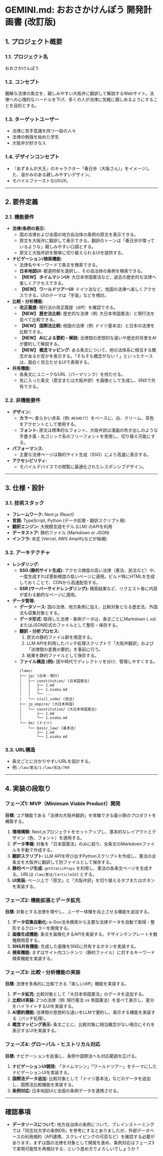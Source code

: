# GEMINI.md: おおさかけんぽう 開発計画書 (改訂版)

## 1. プロジェクト概要

### 1.1. プロジェクト名
おおさかけんぽう

### 1.2. コンセプト
難解な法律の条文を、親しみやすい大阪弁に翻訳して解説するWebサイト。法律への心理的なハードルを下げ、多くの人が法律に気軽に親しめるようにすることを目的とする。

### 1.3. ターゲットユーザー
- 法律に苦手意識を持つ一般の人々
- 法律の勉強を始めた学生
- 大阪弁が好きな人

### 1.4. デザインコンセプト
- 『あずまんが大王』のキャラクター「春日歩（大阪さん）」をイメージした、温かみのある親しみやすいデザイン。
- モバイルファーストなUI/UX。

---

## 2. 要件定義

### 2.1. 機能要件
- **法律/条例の表示:**
    - 国の法律および全国の地方自治体の条例の原文を表示できる。
    - 原文を大阪弁に翻訳して表示できる。翻訳のトーンは「春日歩が喋っているような」親しみやすい口調とする。
    - 原文と大阪弁訳を簡単に切り替えられるUIを提供する。
- **ナビゲーション/検索機能:**
    - 法律名やキーワードで条文を検索できる。
    - **日本地図UI:** 都道府県を選択し、その自治体の条例を検索できる。
    - **【NEW】 タイムマシンUI:** 大日本帝国憲法など、過去の歴史的な法律へ楽しくアクセスできる。
    - **【NEW】 ワールドツアーUI:** ドイツ法など、他国の法律へ楽しくアクセスできる。UIのテーマは「宇宙」などを検討。
- **比較・分析機能:**
    - **改正履歴:** 現行法の改正履歴（diff）を確認できる。
    - **【NEW】 歴史法比較:** 歴史的な法律（例: 大日本帝国憲法）と現行法を並べて比較できる。
    - **【NEW】 国際法比較:** 他国の法律（例: ドイツ基本法）と日本の法律を比較できる。
    - **【NEW】 AIによる要約・解説:** 法律間の思想的な違いや歴史的背景をAIが要約して解説する。
    - **【NEW】 概念マッピング:** ある条文について、他の法体系に相当する概念があるか否かを表示する。「そもそも概念がない！」といったケースは、面白く目立たせるUIで表現する。
- **共有機能:**
    - 各条文にユニークなURL（パーマリンク）を持たせる。
    - 気に入った条文（原文または大阪弁訳）を画像として生成し、SNSで共有できる。

### 2.2. 非機能要件
- **デザイン:**
    - **カラー:** 柔らかい赤系（例: `#E94E77`）をベースに、白、クリーム、茶色をアクセントとして使用する。
    - **フォント:** 原文は標準的なフォント、大阪弁訳は漫画の吹き出しのような手書き風・丸ゴシック系のフリーフォントを使用し、切り替え可能にする。
- **パフォーマンス:**
    - 主要な法律ページは静的サイト生成（SSG）により高速に表示する。
- **アクセシビリティ:**
    - モバイルデバイスでの閲覧に最適化されたレスポンシブデザイン。

---

## 3. 仕様・設計

### 3.1. 技術スタック
- **フレームワーク:** Next.js (React)
- **言語:** TypeScript, Python (データ処理・翻訳スクリプト用)
- **翻訳エンジン:** 大規模言語モデル (LLM) のAPIを利用
- **データストア:** 静的ファイル (Markdown or JSON)
- **インフラ:** 未定 (Vercel, AWS Amplifyなどが候補)

### 3.2. アーキテクチャ
- **レンダリング:**
    - **SSG (静的サイト生成):** アクセス頻度の高い法律（憲法、民法など）や、一度生成すれば更新頻度の低いページに適用。ビルド時にHTMLを生成しておくことで、CDNから高速配信する。
    - **SSR (サーバーサイドレンダリング):** 検索結果など、リクエスト毎に内容が変わる動的なページに適用。
- **データ管理:**
    - **データソース:** 国の法律、地方条例に加え、比較対象となる歴史法、外国法も収集対象とする。
    - **データ形式:** 取得した法律・条例データは、条文ごとにMarkdown (`.md`) またはJSON形式のファイルとして整形・保存する。
    - **翻訳・分析プロセス:**
        1. 原文の静的ファイル群を用意する。
        2. LLM APIを利用したバッチ処理スクリプトで「大阪弁翻訳」および「法律間の差異の要約」を事前に行う。
        3. 結果を静的ファイルとして保存する。
    - **ファイル構造 (例):** 国や時代でディレクトリを分け、管理しやすくする。
      ```
      /laws/
      ├── jp/ (日本・現行)
      │   ├── constitution/ (日本国憲法)
      │   │   ├── 1.md
      │   │   ├── 1.osaka.md
      │   │   └── ...
      │   └── civil_code/ (民法)
      ├── jp_empire/ (大日本帝国)
      │   └── constitution/ (大日本帝国憲法)
      │       ├── 1.md
      │       └── 1.osaka.md
      └── de/ (ドイツ)
          └── basic_law/ (基本法)
              ├── 1.md
              └── 1.osaka.md
      ```

### 3.3. URL構造
- 条文ごとに分かりやすいURLを設計する。
- 例: `/law/憲法/1` `/law/民法/709`

---

## 4. 実装の段取り

### フェーズ1: MVP（Minimum Viable Product）開発
**目標:** コア機能である「法律の大阪弁翻訳」を体験できる最小限のプロダクトを構築する。
1.  **環境構築:** Next.jsプロジェクトをセットアップし、基本的なレイアウトとデザイン（色、フォント）を適用する。
2.  **データ準備:** 対象を「日本国憲法」のみに絞り、全条文のMarkdownファイルを手動で作成する。
3.  **翻訳スクリプト:** LLM APIを呼び出すPythonスクリプトを作成し、憲法の全条文を大阪弁に翻訳して別ファイルとして保存する。
4.  **静的ページ生成:** `getStaticProps` を利用し、憲法の各条文ページを生成する。URLは `/law/憲法/[articleId]` とする。
5.  **UI実装:** ページ上で「原文」と「大阪弁訳」を切り替えるタブまたはボタンを実装する。

### フェーズ2: 機能拡張とデータ拡充
**目標:** 対象とする法律を増やし、ユーザー体験を向上させる機能を追加する。
1.  **データ収集自動化:** e-Gov法令検索から主要な法律データを自動で取得・整形するクローラーを開発する。
2.  **画像生成機能:** 条文を画像化するAPIを実装する。デザインテンプレートを数種類用意する。
3.  **SNS共有機能:** 生成した画像をSNSに共有するボタンを実装する。
4.  **検索機能:** まずはサイト内コンテンツ（静的ファイル）に対するキーワード検索機能を実装する。

### フェーズ3: 比較・分析機能の実装
**目標:** 法律を多角的に比較できる「楽しいdiff」機能を実装する。
1.  **データ拡充:** 比較対象として「大日本帝国憲法」のデータを追加する。
2.  **比較UI実装:** 2つの法律（例: 現行憲法 vs 帝国憲法）を並べて表示し、差分をハイライトするUIを実装する。
3.  **AI要約機能:** 法律間の思想的な違いをLLMで要約し、表示する機能を実装する（バッチ処理）。
4.  **概念マッピング表示:** 条文ごとに、比較対象に相当概念がない場合にそれを表示するUIを実装する。

### フェーズ4: グローバル・ヒストリカル対応
**目標:** ナビゲーションを拡張し、条例や国際法へも対応範囲を広げる。
1.  **ナビゲーションUI開発:** 「タイムマシン」「ワールドツアー」をテーマにしたナビゲーションUIを実装する。
2.  **国際法データ追加:** 比較対象として「ドイツ基本法」などのデータを追加し、国際法比較機能を実装する。
3.  **条例対応:** 日本地図UIと全国の条例データを連携させる。

---

## 確認事項

- **データソースについて:** 地方自治体の条例について、ブレインストーミングでは「同志社大学の条例DB」を参考にするとありましたが、外部データベースの利用規約（API連携、スクレイピングの可否など）を確認する必要があります。まずは国の法律を対象として開発を進め、条例対応はフェーズ3で実現可能性を再検討する、という進め方でよろしいでしょうか？
